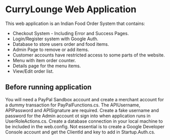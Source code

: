 # CurryLounge Web Application #
This web application is an Indian Food Order System that contains:
* Checkout System - Including Error and Success Pages.
* Login/Register system with Google Auth.
* Database to store users order and food items.
* Admin Page to remove or add items.
* Customer accounts have restricted access to some parts of the website.
* Menu with item order counter.
* Details page for the menu items.
* View/Edit order list.

## Before running application ##
You will need a PayPal Sandbox account and create a merchant account for a dummy transaction for PayPalFunctions.cs. The APIUsername, APIPassword and APISignature are required.
Create a fake username and password for the Admin account ot sign into when application runs in UserRoleActions.cs.
Create a database connection in your local machine to be included in the web.config.
Not essential is to create a Google Developer Console account and get the ClientId and key to add in Startup.Auth.cs.

